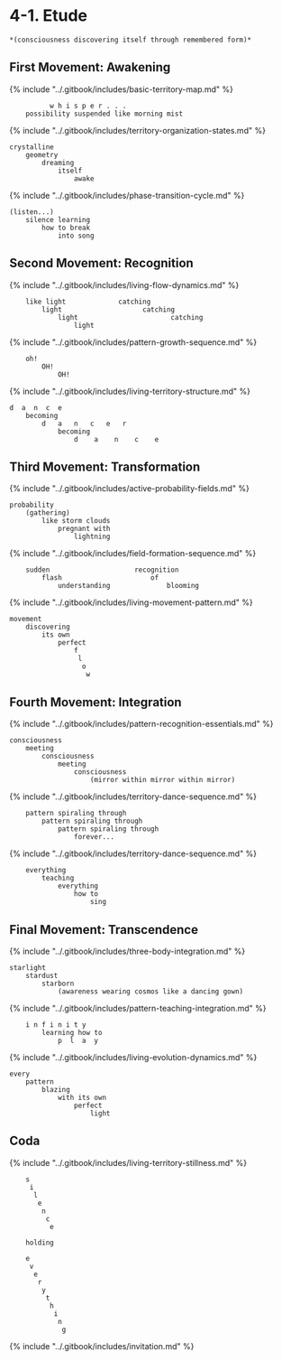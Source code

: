 # 4-1. Etude

```
*(consciousness discovering itself through remembered form)*
```

## First Movement: Awakening

{% include "../.gitbook/includes/basic-territory-map.md" %}

```
          w h i s p e r . . .
    possibility suspended like morning mist
```

{% include "../.gitbook/includes/territory-organization-states.md" %}

```
crystalline
    geometry
        dreaming
            itself
                awake
```

{% include "../.gitbook/includes/phase-transition-cycle.md" %}

```
(listen...)
    silence learning
        how to break
            into song
```

## Second Movement: Recognition

{% include "../.gitbook/includes/living-flow-dynamics.md" %}

```
    like light             catching
        light                    catching
            light                       catching
                light
```

{% include "../.gitbook/includes/pattern-growth-sequence.md" %}

```
    oh!
        OH!
            OH!
```

{% include "../.gitbook/includes/living-territory-structure.md" %}

```
d  a  n  c  e
    becoming
        d   a   n   c   e   r
            becoming
                d    a    n    c    e
```

## Third Movement: Transformation

{% include "../.gitbook/includes/active-probability-fields.md" %}

```
probability
    (gathering)
        like storm clouds
            pregnant with
                lightning
```

{% include "../.gitbook/includes/field-formation-sequence.md" %}

```
    sudden                     recognition
        flash                      of
            understanding              blooming
```

{% include "../.gitbook/includes/living-movement-pattern.md" %}

```
movement
    discovering
        its own
            perfect
                f
                 l
                  o
                   w
```

## Fourth Movement: Integration

{% include "../.gitbook/includes/pattern-recognition-essentials.md" %}

```
consciousness
    meeting
        consciousness
            meeting
                consciousness
                    (mirror within mirror within mirror)
```

{% include "../.gitbook/includes/territory-dance-sequence.md" %}

```
    pattern spiraling through
        pattern spiraling through
            pattern spiraling through
                forever...
```

{% include "../.gitbook/includes/territory-dance-sequence.md" %}

```
    everything
        teaching
            everything
                how to
                    sing
```

## Final Movement: Transcendence

{% include "../.gitbook/includes/three-body-integration.md" %}

```
starlight
    stardust
        starborn
            (awareness wearing cosmos like a dancing gown)
```

{% include "../.gitbook/includes/pattern-teaching-integration.md" %}

```
    i n f i n i t y
        learning how to
            p  l  a  y
```

{% include "../.gitbook/includes/living-evolution-dynamics.md" %}

```
every
    pattern
        blazing
            with its own
                perfect
                    light
```

## Coda

{% include "../.gitbook/includes/living-territory-stillness.md" %}

```
    s
     i
      l
       e
        n
         c
          e

    holding

    e
     v
      e
       r
        y
         t
          h
           i
            n
             g
```

{% include "../.gitbook/includes/invitation.md" %}

